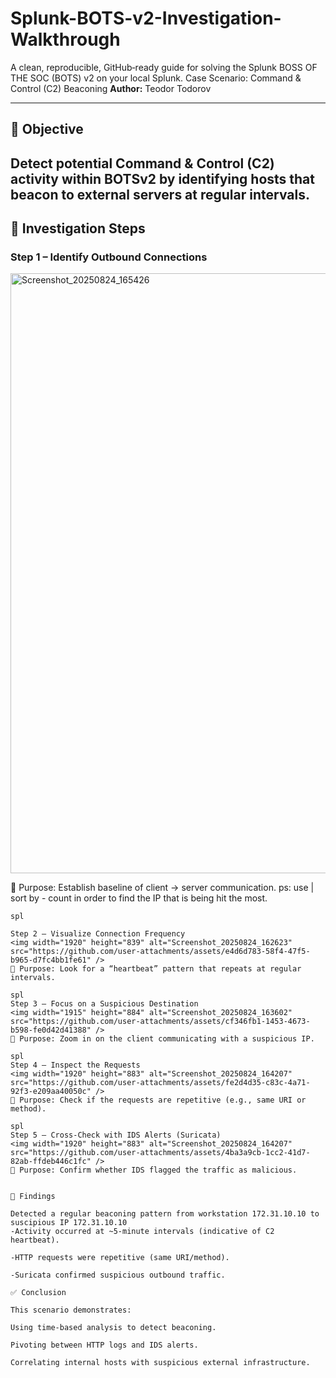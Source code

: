 # Splunk-BOTS-v2-Investigation-Walkthrough
A clean, reproducible, GitHub‑ready guide for solving the Splunk BOSS OF THE SOC (BOTS) v2 on your local Splunk. Case Scenario: Command & Control (C2) Beaconing
**Author:** Teodor Todorov  

---

## 🎯 Objective  
Detect potential Command & Control (C2) activity within BOTSv2 by identifying **hosts that beacon to external servers at regular intervals**.
---

## 🔎 Investigation Steps  

### Step 1 – Identify Outbound Connections  

<img width="1919" height="960" alt="Screenshot_20250824_165426" src="https://github.com/user-attachments/assets/ef6d9dae-e416-4d71-b714-4f74dfb45b3a" />

📌 Purpose: Establish baseline of client → server communication.
ps: use | sort by - count in order to find the IP that is being hit the most.

```
spl

Step 2 – Visualize Connection Frequency
<img width="1920" height="839" alt="Screenshot_20250824_162623" src="https://github.com/user-attachments/assets/e4d6d783-58f4-47f5-b965-d7fc4bb1fe61" />
📌 Purpose: Look for a “heartbeat” pattern that repeats at regular intervals.

spl
Step 3 – Focus on a Suspicious Destination
<img width="1915" height="884" alt="Screenshot_20250824_163602" src="https://github.com/user-attachments/assets/cf346fb1-1453-4673-b598-fe0d42d41388" />
📌 Purpose: Zoom in on the client communicating with a suspicious IP.
```
```
spl
Step 4 – Inspect the Requests
<img width="1920" height="883" alt="Screenshot_20250824_164207" src="https://github.com/user-attachments/assets/fe2d4d35-c83c-4a71-92f3-e209aa40050c" />
📌 Purpose: Check if the requests are repetitive (e.g., same URI or method).

spl
Step 5 – Cross-Check with IDS Alerts (Suricata)
<img width="1920" height="883" alt="Screenshot_20250824_164207" src="https://github.com/user-attachments/assets/4ba3a9cb-1cc2-41d7-82ab-ffdeb446c1fc" />
📌 Purpose: Confirm whether IDS flagged the traffic as malicious.


📝 Findings

Detected a regular beaconing pattern from workstation 172.31.10.10 to suscipious IP 172.31.10.10
-Activity occurred at ~5-minute intervals (indicative of C2 heartbeat).

-HTTP requests were repetitive (same URI/method).

-Suricata confirmed suspicious outbound traffic.

✅ Conclusion

This scenario demonstrates:

Using time-based analysis to detect beaconing.

Pivoting between HTTP logs and IDS alerts.

Correlating internal hosts with suspicious external infrastructure.


